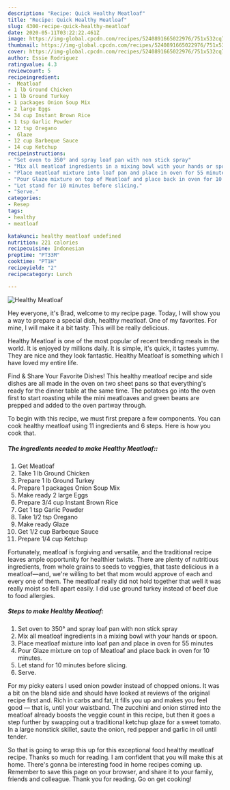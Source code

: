 ```yaml
---
description: "Recipe: Quick Healthy Meatloaf"
title: "Recipe: Quick Healthy Meatloaf"
slug: 4300-recipe-quick-healthy-meatloaf
date: 2020-05-11T03:22:22.461Z
image: https://img-global.cpcdn.com/recipes/5240891665022976/751x532cq70/healthy-meatloaf-recipe-main-photo.jpg
thumbnail: https://img-global.cpcdn.com/recipes/5240891665022976/751x532cq70/healthy-meatloaf-recipe-main-photo.jpg
cover: https://img-global.cpcdn.com/recipes/5240891665022976/751x532cq70/healthy-meatloaf-recipe-main-photo.jpg
author: Essie Rodriguez
ratingvalue: 4.3
reviewcount: 5
recipeingredient:
-  Meatloaf
- 1 lb Ground Chicken
- 1 lb Ground Turkey
- 1 packages Onion Soup Mix
- 2 large Eggs
- 34 cup Instant Brown Rice
- 1 tsp Garlic Powder
- 12 tsp Oregano
-  Glaze
- 12 cup Barbeque Sauce
- 14 cup Ketchup
recipeinstructions:
- "Set oven to 350° and spray loaf pan with non stick spray"
- "Mix all meatloaf ingredients in a mixing bowl with your hands or spoon."
- "Place meatloaf mixture into loaf pan and place in oven for 55 minutes"
- "Pour Glaze mixture on top of Meatloaf and place back in oven for 10 minutes."
- "Let stand for 10 minutes before slicing."
- "Serve."
categories:
- Resep
tags:
- healthy
- meatloaf

katakunci: healthy meatloaf undefined
nutrition: 221 calories
recipecuisine: Indonesian
preptime: "PT33M"
cooktime: "PT1H"
recipeyield: "2"
recipecategory: Lunch

---
```



![Healthy Meatloaf](https://img-global.cpcdn.com/recipes/5240891665022976/751x532cq70/healthy-meatloaf-recipe-main-photo.jpg)

Hey everyone, it's Brad, welcome to my recipe page. Today, I will show you a way to prepare a special dish, healthy meatloaf. One of my favorites. For mine, I will make it a bit tasty. This will be really delicious.

Healthy Meatloaf is one of the most popular of recent trending meals in the world. It is enjoyed by millions daily. It is simple, it's quick, it tastes yummy. They are nice and they look fantastic. Healthy Meatloaf is something which I have loved my entire life.

Find &amp; Share Your Favorite Dishes! This healthy meatloaf recipe and side dishes are all made in the oven on two sheet pans so that everything&#39;s ready for the dinner table at the same time. The potatoes go into the oven first to start roasting while the mini meatloaves and green beans are prepped and added to the oven partway through.


To begin with this recipe, we must first prepare a few components. You can cook healthy meatloaf using 11 ingredients and 6 steps. Here is how you cook that.

##### The ingredients needed to make Healthy Meatloaf::

1. Get  Meatloaf
1. Take 1 lb Ground Chicken
1. Prepare 1 lb Ground Turkey
1. Prepare 1 packages Onion Soup Mix
1. Make ready 2 large Eggs
1. Prepare 3/4 cup Instant Brown Rice
1. Get 1 tsp Garlic Powder
1. Take 1/2 tsp Oregano
1. Make ready  Glaze
1. Get 1/2 cup Barbeque Sauce
1. Prepare 1/4 cup Ketchup


Fortunately, meatloaf is forgiving and versatile, and the traditional recipe leaves ample opportunity for healthier twists. There are plenty of nutritious ingredients, from whole grains to seeds to veggies, that taste delicious in a meatloaf—and, we&#39;re willing to bet that mom would approve of each and every one of them. The meatloaf really did not hold together that well it was really moist so fell apart easily. I did use ground turkey instead of beef due to food allergies. 

##### Steps to make Healthy Meatloaf:

1. Set oven to 350° and spray loaf pan with non stick spray
1. Mix all meatloaf ingredients in a mixing bowl with your hands or spoon.
1. Place meatloaf mixture into loaf pan and place in oven for 55 minutes
1. Pour Glaze mixture on top of Meatloaf and place back in oven for 10 minutes.
1. Let stand for 10 minutes before slicing.
1. Serve.


For my picky eaters I used onion powder instead of chopped onions. It was a bit on the bland side and should have looked at reviews of the original recipe first and. Rich in carbs and fat, it fills you up and makes you feel good — that is, until your waistband. The zucchini and onion stirred into the meatloaf already boosts the veggie count in this recipe, but then it goes a step further by swapping out a traditional ketchup glaze for a sweet tomato. In a large nonstick skillet, saute the onion, red pepper and garlic in oil until tender. 

So that is going to wrap this up for this exceptional food healthy meatloaf recipe. Thanks so much for reading. I am confident that you will make this at home. There's gonna be interesting food in home recipes coming up. Remember to save this page on your browser, and share it to your family, friends and colleague. Thank you for reading. Go on get cooking!
